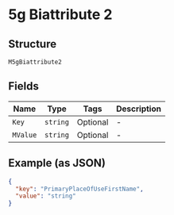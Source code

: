 
# 5g Biattribute 2

## Structure

`M5gBiattribute2`

## Fields

| Name | Type | Tags | Description |
|  --- | --- | --- | --- |
| `Key` | `string` | Optional | - |
| `MValue` | `string` | Optional | - |

## Example (as JSON)

```json
{
  "key": "PrimaryPlaceOfUseFirstName",
  "value": "string"
}
```


